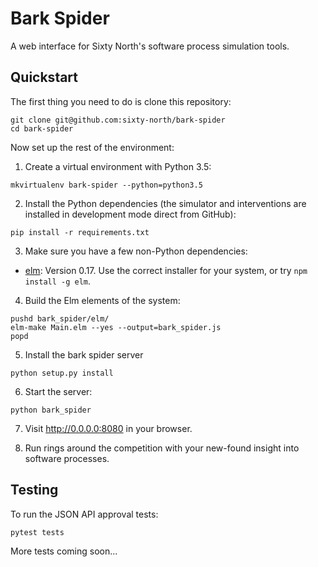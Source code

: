# Bark Spider

A web interface for Sixty North's software process simulation tools.

## Quickstart

The first thing you need to do is clone this repository:

```shell
git clone git@github.com:sixty-north/bark-spider
cd bark-spider
```

Now set up the rest of the environment:

1. Create a virtual environment with Python 3.5:

```shell
mkvirtualenv bark-spider --python=python3.5
```

2. Install the Python dependencies (the simulator and interventions are
   installed in development mode direct from GitHub):

```shell
pip install -r requirements.txt
```

3. Make sure you have a few non-Python dependencies:

  - [elm](http://elm-lang.org/install): Version 0.17. Use the correct installer for your system, or try `npm install -g elm`.

4. Build the Elm elements of the system:

```shell
pushd bark_spider/elm/
elm-make Main.elm --yes --output=bark_spider.js
popd
```

5. Install the bark spider server

```shell
python setup.py install
```

6. Start the server:

```shell
python bark_spider
```


7. Visit <http://0.0.0.0:8080> in your browser.

8. Run rings around the competition with your new-found insight into
   software processes.

## Testing

To run the JSON API approval tests:

    pytest tests

More tests coming soon...
